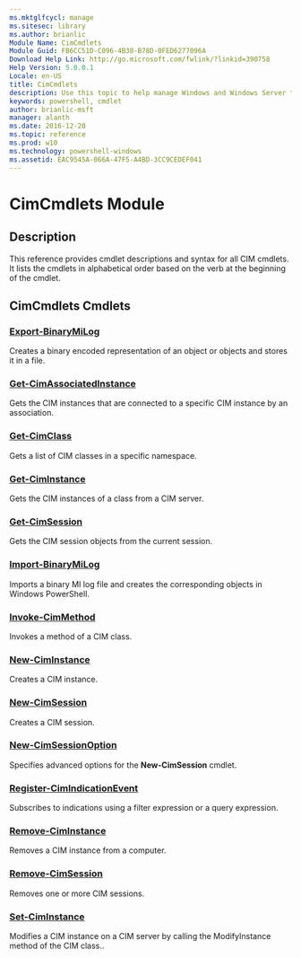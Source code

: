 ```yaml
---
ms.mktglfcycl: manage
ms.sitesec: library
ms.author: brianlic
Module Name: CimCmdlets
Module Guid: FB6CC51D-C096-4B38-B78D-0FED6277096A
Download Help Link: http://go.microsoft.com/fwlink/?linkid=390758
Help Version: 5.0.0.1
Locale: en-US
title: CimCmdlets
description: Use this topic to help manage Windows and Windows Server technologies with Windows PowerShell.
keywords: powershell, cmdlet
author: brianlic-msft
manager: alanth
ms.date: 2016-12-20
ms.topic: reference
ms.prod: w10
ms.technology: powershell-windows
ms.assetid: EAC9545A-066A-47F5-A4BD-3CC9CEDEF041
---
```


# CimCmdlets Module
## Description
This reference provides cmdlet descriptions and syntax for all CIM cmdlets. 
It lists the cmdlets in alphabetical order based on the verb at the beginning of the cmdlet.

## CimCmdlets Cmdlets
### [Export-BinaryMiLog](./Export-BinaryMiLog.md)
Creates a binary encoded representation of an object or objects and stores it in a file.

### [Get-CimAssociatedInstance](./Get-CimAssociatedInstance.md)
Gets the CIM instances that are connected to a specific CIM instance by an association.

### [Get-CimClass](./Get-CimClass.md)
Gets a list of CIM classes in a specific namespace.

### [Get-CimInstance](./Get-CimInstance.md)
Gets the CIM instances of a class from a CIM server.

### [Get-CimSession](./Get-CimSession.md)
Gets the CIM session objects from the current session.

### [Import-BinaryMiLog](./Import-BinaryMiLog.md)
Imports a binary MI log file and creates the corresponding objects in Windows PowerShell.

### [Invoke-CimMethod](./Invoke-CimMethod.md)
Invokes a method of a CIM class.

### [New-CimInstance](./New-CimInstance.md)
Creates a CIM instance.

### [New-CimSession](./New-CimSession.md)
Creates a CIM session.

### [New-CimSessionOption](./New-CimSessionOption.md)
Specifies advanced options for the **New-CimSession** cmdlet.

### [Register-CimIndicationEvent](./Register-CimIndicationEvent.md)
Subscribes to indications using a filter expression or a query expression.

### [Remove-CimInstance](./Remove-CimInstance.md)
Removes a CIM instance from a computer.

### [Remove-CimSession](./Remove-CimSession.md)
Removes one or more CIM sessions.

### [Set-CimInstance](./Set-CimInstance.md)
Modifies a CIM instance on a CIM server by calling the ModifyInstance method of the CIM class..


